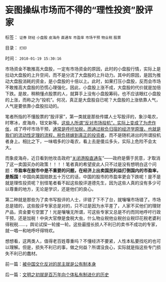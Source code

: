 # 妄图操纵市场而不得的“理性投资”股评家

标签： `证券` `财经` `小盘股` `皮海舟` `直通车` `市盈率` `市场干预` `物业税` `股票` 

目录： `打印`

时间： `2010-01-19 15:30:16`

市场资金不敢推高大盘股，一定有市场资金的原因，此时的小盘股行情，实际上是拉动大盘股的上升空间，而不是分流了大盘股的上升动力。其中的原因，是因为推动大盘股消耗的资金，是小盘股的十倍以上。此时，如果打压小盘股，反而会市场不敢推高大盘股的恐慌心理强化，因此，小盘股上涨不成，大盘股的代价就是加倍下跌。是故，稍稍懂点股票的人，就算手上没有小盘股筹码，也不应该眼红小盘股的上涨，而称之为“投机”。何况，真正是大盘股自已呢？大盘股的上涨依靠人气，人气是要依靠小盘股拉动的。

笔者所指的不懂股票的“股评家”，第一类就是那些传媒人士写股评的，象沙黾农，时寒冰，皮海舟，钮文新等。[这些人所谓“反对市场投机”，实际上变成了为虎作伥](../../../2009/4/7/市场规范，市场干预和财富转移.md)，成了呼吁市场干预，[通常是呼吁加税，而通过税负归宿的经济学原理，也就是我们的流动性定理的流程，税负转嫁到真正的投资者](../../../2010/1/7/推出物业税房价会进一步上升.md)，而不是随机进出的所谓投机者身上。相比之下，一味唱多的沙黾农，看上去是傻瓜多头，实际上危险不会太大。

而象皮海舟，近日看到他攻击政府“[关闭港股直通车](../../../2007/11/21/“钱留给自已用”明确反对港股直通车输出国内外汇资本.md)”——政府是慑于民意，才取消了这一卖国买办的政策！！！！笔者真的希望皮此人只不过是没有想明白这个问题：**市盈率在股市中是不重要的问题，在经济上出卖国民利益打倒国内的市盈率，是叛国**！中国向美国赔款五十万亿的话，中国的股市的市盈率更会下跌呢！是不是就是理性投资呢？别怪笔者看不起这些股评道德先生，因为这些人真的没有多少可以尊重的地方，无论是学识，还是他们的良心。

第二种就是那些为了卖书写股评的人士，评错了下不了台，就嚷嚷市场错了。市场总是错的，这些股评专家总是对的，只不过是因为水平差了，人家不买他们的理财产品，资金要亏空罢了！光是嚷嚷无所谓，可这些专家又总是不约而同地呼吁行政干预，还是加税！中央大官僚是食税大虫，什么物业税他业税创业税印花税老婆利得税税……，舆论试探一轮接一轮。这些最擅长损人不利已的卖书不成功的专家，就一唱一和地呼吁得特欢。

想想看，这两类人，值得老百姓尊重吗？不懂经济不要紧，人性本私要找吃的也可以理解。但是，损失不利已的事，做之何益？所谓没良心，实际就是指这些专门损失不利已的蠢材。



前一篇：[被中国文化反对的民主就是公有制本身](../../../2010/1/18/被中国文化反对的民主就是公有制本身.md)

后一篇：[文明之初就是百万年向个体私有制进化的历史](../../../2010/1/19/文明之初就是百万年向个体私有制进化的历史.md)